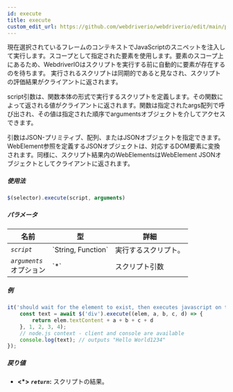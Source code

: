 ```yaml
---
id: execute
title: execute
custom_edit_url: https://github.com/webdriverio/webdriverio/edit/main/packages/webdriverio/src/commands/element/execute.ts
---
```


現在選択されているフレームのコンテキストでJavaScriptのスニペットを注入して実行します。スコープとして指定された要素を使用します。要素のスコープ上にあるため、WebdriverIOはスクリプトを実行する前に自動的に要素が存在するのを待ちます。
実行されるスクリプトは同期的であると見なされ、スクリプトの評価結果がクライアントに返されます。

script引数は、関数本体の形式で実行するスクリプトを定義します。その関数によって返される値がクライアントに返されます。関数は指定されたargs配列で呼び出され、その値は指定された順序でargumentsオブジェクトを介してアクセスできます。

引数はJSON-プリミティブ、配列、またはJSONオブジェクトを指定できます。WebElement参照を定義するJSONオブジェクトは、対応するDOM要素に変換されます。同様に、スクリプト結果内のWebElementsはWebElement JSONオブジェクトとしてクライアントに返されます。

##### 使用法

```js
$(selector).execute(script, arguments)
```

##### パラメータ

<table>
  <thead>
    <tr>
      <th>名前</th><th>型</th><th>詳細</th>
    </tr>
  </thead>
  <tbody>
    <tr>
      <td><code><var>script</var></code></td>
      <td>`String, Function`</td>
      <td>実行するスクリプト。</td>
    </tr>
    <tr>
      <td><code><var>arguments</var></code><br /><span className="label labelWarning">オプション</span></td>
      <td>`*`</td>
      <td>スクリプト引数</td>
    </tr>
  </tbody>
</table>

##### 例

```js title="execute.js"
it('should wait for the element to exist, then executes javascript on the page with the element as first argument', async () => {
    const text = await $('div').execute((elem, a, b, c, d) => {
        return elem.textContent + a + b + c + d
    }, 1, 2, 3, 4);
    // node.js context - client and console are available
    console.log(text); // outputs "Hello World1234"
});
```

##### 戻り値

- **&lt;*&gt;**
            **<code><var>return</var></code>:**              スクリプトの結果。